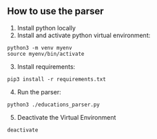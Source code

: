 ## How to use the parser

1. Install python locally
2. Install and activate python virtual environment:

```shell
python3 -m venv myenv
source myenv/bin/activate
```

3. Install requirements:

```shell
pip3 install -r requirements.txt
```

4. Run the parser:

```shell
python3 ./educations_parser.py
```

5. Deactivate the Virtual Environment

```shell
deactivate
```
